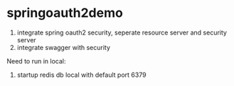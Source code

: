 # springoauth2demo
1.  integrate spring oauth2 security, seperate resource server and security server 
2.  integrate swagger with security 

Need to run in local:
1. startup redis db local with default port 6379
